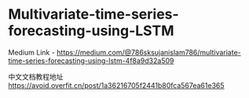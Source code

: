 # Multivariate-time-series-forecasting-using-LSTM
Medium Link - https://medium.com/@786sksujanislam786/multivariate-time-series-forecasting-using-lstm-4f8a9d32a509

中文文档教程地址
https://avoid.overfit.cn/post/1a36216705f2441b80fca567ea61e365
